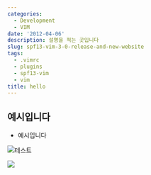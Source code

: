 ```yaml
---
categories:
  - Development
  - VIM
date: '2012-04-06'
description: 설명을 적는 곳입니다
slug: spf13-vim-3-0-release-and-new-website
tags:
  - .vimrc
  - plugins
  - spf13-vim
  - vim
title: hello
---
```


## 예시입니다

- 예시입니다

![테스트](https://avatars.githubusercontent.com/u/59910838?s=400&u=9487d9b1fc6f6db1635a2f99730e3184994d030b&v=4)

![](https://avatars.githubusercontent.com/u/59910838?s=400&u=9487d9b1fc6f6db1635a2f99730e3184994d030b&v=4)
